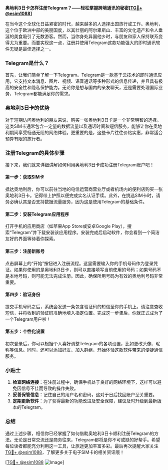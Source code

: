 **奥地利3日卡怎样注册Telegram？——轻松掌握跨境通讯的秘密[[TG💪+ @esim1088](https://t.me/s/esim1088)]**

在当今这个全球化日益紧密的时代，越来越多的人选择出国旅行或工作。奥地利，这个位于欧洲中部的美丽国度，以其壮丽的阿尔卑斯山、丰富的文化遗产和令人垂涎的美食吸引了无数游客。然而，当你身处异国他乡时，与朋友和家人保持联系变得尤为重要。而要实现这一点，注册并使用Telegram这款功能强大的即时通讯软件无疑是最佳选择之一。

### Telegram是什么？
首先，让我们简单了解一下Telegram。Telegram是一款基于云技术的即时通讯应用，它支持文本消息、图片、视频、语音通话等多种形式的信息传递，并且具有极高的安全性和隐私保护能力。无论你是想与国内的亲友聊天，还是需要处理国际业务，Telegram都能满足你的需求。

### 奥地利3日卡的优势
对于短期访问奥地利的朋友来说，购买一张奥地利3日卡是一个非常明智的选择。这类SIM卡通常包含一定量的数据流量以及通话时间和短信服务，能够让你在奥地利期间享受畅通无阻的网络体验。更重要的是，这些卡片往往价格实惠，非常适合预算有限的旅行者。

### 注册Telegram的具体步骤
接下来，我们就来详细讲解如何利用奥地利3日卡成功注册Telegram账户吧！

#### 第一步：获取SIM卡
抵达奥地利后，你可以前往当地的电信运营商营业厅或者机场内的便利店购买一张奥地利3日卡。记得带上护照以便完成实名认证手续。此外，在挑选SIM卡时，请务必确认其是否支持数据流量服务，因为这是使用Telegram的基础条件。

#### 第二步：安装Telegram应用程序
打开手机的应用商店（如苹果App Store或安卓Google Play），搜索“Telegram”并下载安装该应用程序。安装完成后启动软件，你会看到一个简洁友好的界面等待着你探索。

#### 第三步：注册新账号
点击屏幕上的“开始”按钮进入注册流程。这里需要输入你的手机号码作为登录凭证。如果你使用的是奥地利3日卡，则可以直接填写当前使用的号码；如果号码不是本地号码，则可能无法完成注册。因此，确保所用号码为有效的奥地利号码非常重要。

#### 第四步：验证身份
提交手机号码之后，系统会发送一条包含验证码的短信至你的手机上。请注意查收短信，并将收到的验证码准确地填入指定位置。完成这一步骤后，你就正式成为了一个Telegram用户啦！

#### 第五步：个性化设置
初次登录后，你可以根据个人喜好调整Telegram的各项设置，比如更改头像、昵称等信息。同时，还可以添加好友、加入群组，开始体验这款软件带来的便捷通信服务。

### 小贴士
1. **检查网络连接**：在注册过程中，确保手机处于良好的网络环境下，这样可以避免因信号不佳而导致的操作失败。
2. **妥善保管信息**：记住自己的用户名和密码，这对于日后找回账户至关重要。
3. **定期更新软件**：为了获得最新的功能改进及安全保障，建议及时升级到最新版本的Telegram。

### 总结
通过上述步骤，相信你已经掌握了如何借助奥地利3日卡顺利注册Telegram的方法。无论是日常交流还是商务往来，Telegram都将是你不可或缺的好帮手。希望每位读者都能充分利用这一工具，让旅途更加丰富多彩。最后再次提醒大家关注[TG💪+ @esim1088](https://t.me/s/esim1088)，了解更多关于电子SIM卡的相关资讯哦！

[[TG💪+ @esim1088](https://t.me/s/esim1088) ![Image](https://i.postimg.cc/4NQfJmqS/Snipaste-2025-05-13-00-14-12.png)]